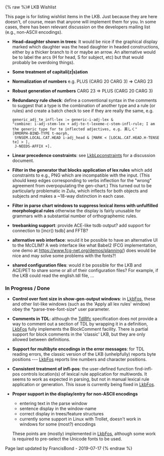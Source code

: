 {% raw %}# LKB Wishlist

This page is for listing wishlist items in the LKB. Just because they
are here doesn't, of course, mean that anyone will implement them for
you. In some cases, there has been relevant discussion on the developers
mailing list (e.g., non-ASCII encodings).

- **Head-daughter shown in trees**: It would be nice if the graphical
display marked which daughter was the head daughter in headed
constructions, either by a thicker branch to it or maybe an arrow.
An alternative would be to label the arcs (H for head, S for
subject, etc) but that would probably be overdoing things).
- **Some treatment of capitali(z\|s)ation**
- **Normalization of numbers** e.g. PLUS (CARG 20 CARG 3) =&gt; CARG
23
- **Robust generation of numbers** CARG 23 =&gt; PLUS (CARG 20 CARG 3)
- **Redundancy rule check**: define a conventional syntax in the
comments to suggest that a type is the combination of another type
and a rule (or rules) and create a batch check to see if they are
really the same, e.g.
  
      generic_adj_te_infl-lex := generic-i-adj-lex &
      "combine: i-adj-stem-lex + adj-te-t-lexeme-c-stem-infl-rule; I am the generic type for te inflected adjectives, e.g. 美しく"
      [RMORPH-BIND-TYPE t-morph,
       SYNSEM.LOCAL.CAT.HEAD i-adj_head & [MARK < [LOCAL.CAT.HEAD.H-TENSE te] > ],
       J-NEEDS-AFFIX +].
- **Linear precedence constraints**: see
[LkbLpconstraints](LkbLpconstraints) for a discussion document.
- **Filter in the generator that blocks application of lex rules**
which add constraints to e.g., PNG which are incompatible with the
input. (This should keep edges corresponding to verbs inflection for
the "wrong" agreement from overpopulating the gen-chart.) This
turned out to be particularly problematic in Zulu, which inflects
for both objects and subjects and makes a \~18-way distinction in
each case.
- **Filter in parse chart windows to suppress lexical items with
unfulfilled morphological rules** otherwise the display is fairly
unusable for grammars with a substantial number of orthographemic
rules.
- **treebanking support**: provide ACE-like tsdb output? add support
for connection to \[incr() tsdb\] and FFTB?
- **alternative web interface**: would it be possible to have an
alternative UI to the McCLIM? A web interface like what Babel2 (FCG
implementation, one demo at
<https://www.fcg-net.org/demos/planning/>) does would be nice and
may solve some problems with the fonts?!
- **shared configuration files**: would it be possible for the LKB and
ACE/PET to share some or all of their configuration files? For
example, if the LKB could read the english.tdl file, ...

### In Progress / Done

- **Control over font size in show-gen-output windows**: in
[LkbFos](../LkbFos), these and other list-like windows (such as the
'Apply all lex rules' window) obey the \*parse-tree-font-size\* user
parameter.
- **Comments in TDL**: although the [TdlRfc](TdlRfc) specification
does not provide a way to comment out a section of TDL by wrapping
it in a definition, [LkbFos](../LkbFos) fully implements the
BlockComment facility. There is partial support for block comments
in the 'classic' LKB, but they are only allowed between definitions.
- **Support for multibyte encodings in the error messages**: for TDL
reading errors, the classic version of the LKB (unhelpfully) reports
byte positions --- [LkbFos](../LkbFos) reports line numbers and
character positions.
- **Consistent treatment of infl-pos**: the user-defined function
find-infl-pos controls location(s) of lexical rule application for
multiwords. It seems to work as expected in parsing, but not in
manual lexical rule application or generation. This issue is
currently being fixed in [LkbFos](../LkbFos).
- **Proper support in the display/entry for non-ASCII encodings**
  
  - entering text in the parse window
  - sentence display in the window-name
  - correct display in trees/feature structures
  - currently some support in Linux with Trollet, doesn't work in
windows for some (most?) encodings
  
  These points are (mostly) implemented in [LkbFos](../LkbFos), although
some work is required to pre-select the Unicode fonts to be used.

Page last updated by FrancisBond - 2019-07-17
{% endraw %}